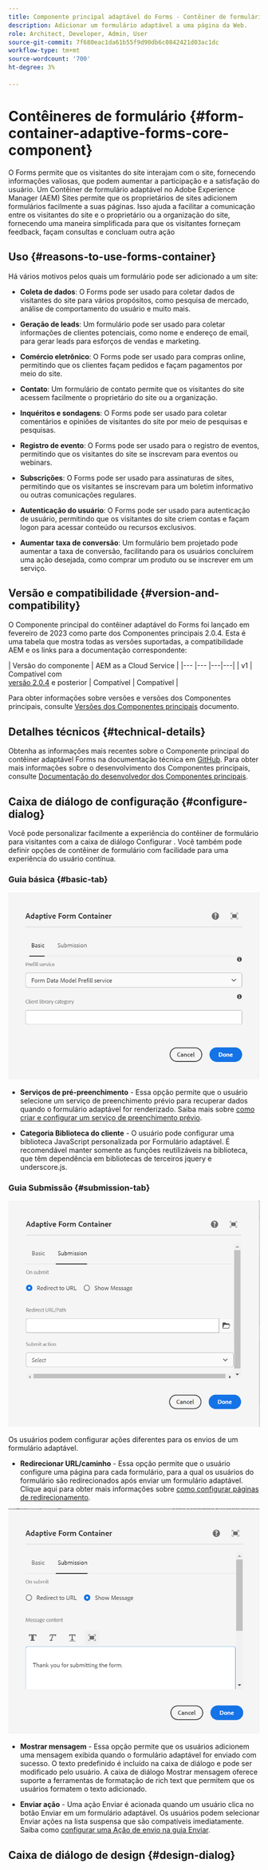 ```yaml
---
title: Componente principal adaptável do Forms - Contêiner de formulário
description: Adicionar um formulário adaptável a uma página da Web.
role: Architect, Developer, Admin, User
source-git-commit: 7f680eac1da61b55f9d90db6c0842421d03ac1dc
workflow-type: tm+mt
source-wordcount: '700'
ht-degree: 3%

---
```



# Contêineres de formulário {#form-container-adaptive-forms-core-component}

O Forms permite que os visitantes do site interajam com o site, fornecendo informações valiosas, que podem aumentar a participação e a satisfação do usuário. Um Contêiner de formulário adaptável no Adobe Experience Manager (AEM) Sites permite que os proprietários de sites adicionem formulários facilmente a suas páginas. Isso ajuda a facilitar a comunicação entre os visitantes do site e o proprietário ou a organização do site, fornecendo uma maneira simplificada para que os visitantes forneçam feedback, façam consultas e concluam outra ação

## Uso {#reasons-to-use-forms-container}

Há vários motivos pelos quais um formulário pode ser adicionado a um site:

* **Coleta de dados**: O Forms pode ser usado para coletar dados de visitantes do site para vários propósitos, como pesquisa de mercado, análise de comportamento do usuário e muito mais.

* **Geração de leads**: Um formulário pode ser usado para coletar informações de clientes potenciais, como nome e endereço de email, para gerar leads para esforços de vendas e marketing.

* **Comércio eletrônico**: O Forms pode ser usado para compras online, permitindo que os clientes façam pedidos e façam pagamentos por meio do site.

* **Contato**: Um formulário de contato permite que os visitantes do site acessem facilmente o proprietário do site ou a organização.

* **Inquéritos e sondagens**: O Forms pode ser usado para coletar comentários e opiniões de visitantes do site por meio de pesquisas e pesquisas.

* **Registro de evento**: O Forms pode ser usado para o registro de eventos, permitindo que os visitantes do site se inscrevam para eventos ou webinars.

* **Subscrições**: O Forms pode ser usado para assinaturas de sites, permitindo que os visitantes se inscrevam para um boletim informativo ou outras comunicações regulares.

* **Autenticação do usuário**: O Forms pode ser usado para autenticação de usuário, permitindo que os visitantes do site criem contas e façam logon para acessar conteúdo ou recursos exclusivos.

* **Aumentar taxa de conversão**: Um formulário bem projetado pode aumentar a taxa de conversão, facilitando para os usuários concluírem uma ação desejada, como comprar um produto ou se inscrever em um serviço.


## Versão e compatibilidade {#version-and-compatibility}

O Componente principal do contêiner adaptável do Forms foi lançado em fevereiro de 2023 como parte dos Componentes principais 2.0.4. Esta é uma tabela que mostra todas as versões suportadas, a compatibilidade AEM e os links para a documentação correspondente:

| Versão do componente | AEM as a Cloud Service |
|--- |--- |---|---|
| v1 | Compatível  com<br>[versão 2.0.4](/help/versions.md) e posterior | Compatível | Compatível |

Para obter informações sobre versões e versões dos Componentes principais, consulte [Versões dos Componentes principais](/help/versions.md) documento.

<!-- ## Sample Component Output {#sample-component-output}

To experience the Accordion Component as well as see examples of its configuration options as well as HTML and JSON output, visit the [Component Library](https://adobe.com/go/aem_cmp_library_accordion). -->

## Detalhes técnicos {#technical-details}

Obtenha as informações mais recentes sobre o Componente principal do contêiner adaptável Forms na documentação técnica em [GitHub](https://github.com/adobe/aem-core-forms-components/tree/master/ui.af.apps/src/main/content/jcr_root/apps/core/fd/components/form/container/v1/container). Para obter mais informações sobre o desenvolvimento dos Componentes principais, consulte [Documentação do desenvolvedor dos Componentes principais](/help/developing/overview.md).

## Caixa de diálogo de configuração {#configure-dialog}

Você pode personalizar facilmente a experiência do contêiner de formulário para visitantes com a caixa de diálogo Configurar . Você também pode definir opções de contêiner de formulário com facilidade para uma experiência do usuário contínua.

### Guia básica {#basic-tab}

![Guia Básica](/help/adaptive-forms/assets/formcontainer_basictab.png)

* **Serviços de pré-preenchimento** - Essa opção permite que o usuário selecione um serviço de preenchimento prévio para recuperar dados quando o formulário adaptável for renderizado. Saiba mais sobre [como criar e configurar um serviço de preenchimento prévio](https://experienceleague.adobe.com/docs/experience-manager-cloud-service/content/forms/create-an-adaptive-form/prepopulate-adaptive-form-fields.html?lang=en#aem-forms-custom-prefill-service).

* **Categoria Biblioteca do cliente** - O usuário pode configurar uma biblioteca JavaScript personalizada por Formulário adaptável. É recomendável manter somente as funções reutilizáveis na biblioteca, que têm dependência em bibliotecas de terceiros jquery e underscore.js.

### Guia Submissão {#submission-tab}

![Guia Submissão](/help/adaptive-forms/assets/formcontainer_submissiontab.png)

Os usuários podem configurar ações diferentes para os envios de um formulário adaptável.
* **Redirecionar URL/caminho** - Essa opção permite que o usuário configure uma página para cada formulário, para a qual os usuários do formulário são redirecionados após enviar um formulário adaptável. Clique aqui para obter mais informações sobre [como configurar páginas de redirecionamento](https://experienceleague.adobe.com/docs/experience-manager-cloud-service/content/forms/create-an-adaptive-form/configure-submit-actions-and-metadata-submission/configuring-redirect-page.html).

![Guia Mostrar mensagem](/help/adaptive-forms/assets/formconatiner_showmessage.png)

* **Mostrar mensagem** - Essa opção permite que os usuários adicionem uma mensagem exibida quando o formulário adaptável for enviado com sucesso. O texto predefinido é incluído na caixa de diálogo e pode ser modificado pelo usuário. A caixa de diálogo Mostrar mensagem oferece suporte a ferramentas de formatação de rich text que permitem que os usuários formatem o texto adicionado.

* **Enviar ação** - Uma ação Enviar é acionada quando um usuário clica no botão Enviar em um formulário adaptável. Os usuários podem selecionar Enviar ações na lista suspensa que são compatíveis imediatamente. Saiba como [configurar uma Ação de envio na guia Enviar](https://experienceleague.adobe.com/docs/experience-manager-cloud-service/content/forms/create-an-adaptive-form/configure-submit-actions-and-metadata-submission/configuring-submit-actions.html#supporting-custom-functions-in-validation-expressions-br).

## Caixa de diálogo de design {#design-dialog}



